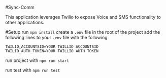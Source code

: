 #Sync-Comm  

This application leverages Twilio to expose Voice and SMS functionality to other applications.

#Setup 
 run `npm install`
 create a `.env` file in the root of the project
 add the following lines to your `.env` file with the following 
 ```
TWILIO_ACCOUNTSID=YOUR TWILLIO ACCOUNTSID
TWILIO_AUTH_TOKEN=YOUR TWILLIO AUTH TOKEN
``` 

run project with `npm run start`

run test with `npm run test`
